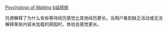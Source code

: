 [Psychology of Waiting](https://frontendmasters.com/courses/web-perf/psychology-of-waiting/)
[b站视频](https://www.bilibili.com/video/BV1s34y1r7hB?p=5&vd_source=22af953ea4c09540ad1966711a2d53f0)

托德解释了为什么有些等待经历感觉比其他经历更长。当用户看到缺乏活动或无法解释某些内容未加载的原因时，体验会感觉更长。
